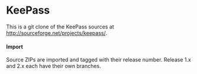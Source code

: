 KeePass
=======

This is a git clone of the KeePass sources at http://sourceforge.net/projects/keepass/.

#### Import

Source ZIPs are imported and tagged with their release number. Release 1.x and 2.x each have their own branches.
